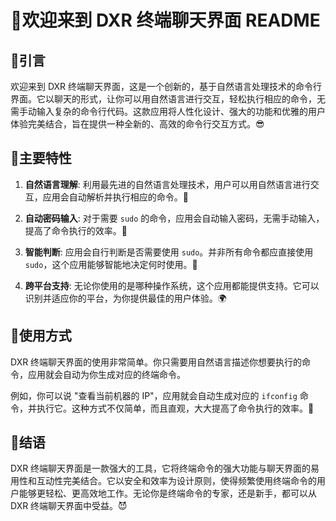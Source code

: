 # 🚀欢迎来到 DXR 终端聊天界面 README

## 🎉引言

欢迎来到 DXR 终端聊天界面，这是一个创新的，基于自然语言处理技术的命令行界面。它以聊天的形式，让你可以用自然语言进行交互，轻松执行相应的命令，无需手动输入复杂的命令行代码。这款应用将人性化设计、强大的功能和优雅的用户体验完美结合，旨在提供一种全新的、高效的命令行交互方式。😎

## 🚀主要特性

1. **自然语言理解**: 利用最先进的自然语言处理技术，用户可以用自然语言进行交互，应用会自动解析并执行相应的命令。🤖

2. **自动密码输入**: 对于需要 `sudo` 的命令，应用会自动输入密码，无需手动输入，提高了命令执行的效率。🔑

3. **智能判断**: 应用会自行判断是否需要使用 `sudo`。并非所有命令都应直接使用 `sudo`，这个应用能够智能地决定何时使用。🧠

4. **跨平台支持**: 无论你使用的是哪种操作系统，这个应用都能提供支持。它可以识别并适应你的平台，为你提供最佳的用户体验。🌍

## 🎯使用方式

DXR 终端聊天界面的使用非常简单。你只需要用自然语言描述你想要执行的命令，应用就会自动为你生成对应的终端命令。

例如，你可以说 "查看当前机器的 IP"，应用就会自动生成对应的 `ifconfig` 命令，并执行它。这种方式不仅简单，而且直观，大大提高了命令执行的效率。💬

## 🎈结语

DXR 终端聊天界面是一款强大的工具，它将终端命令的强大功能与聊天界面的易用性和互动性完美结合。它以安全和效率为设计原则，使得频繁使用终端命令的用户能够更轻松、更高效地工作。无论你是终端命令的专家，还是新手，都可以从 DXR 终端聊天界面中受益。😈